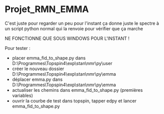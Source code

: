 # Projet_RMN_EMMA


C'est juste pour regarder un peu pour l'instant ça donne juste le spectre à un script python normal qui la renvoie pour vérifier que ça marche

NE FONCTIONNE QUE SOUS WINDOWS POUR L'INSTANT !

Pour tester : 

- placer emma_fid_to_shape.py dans D:\Programmes\Topspin4\exp\stan\nmr\py\user
- créer le nouveau dossier D:\Programmes\Topspin4\exp\stan\nmr\py\emma
- déplacer emma.py dans D:\Programmes\Topspin4\exp\stan\nmr\py\emma
- actualiser les chemins dans emma_fid_to_shape.py (premières variables)
- ouvrir la courbe de test dans topspin, tapper edpy et lancer emma_fid_to_shape.py

